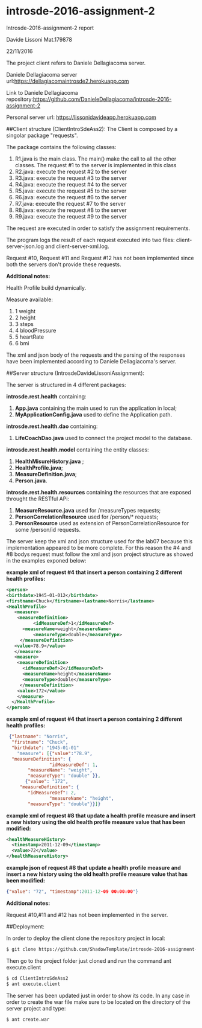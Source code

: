 # introsde-2016-assignment-2

Introsde-2016-assignment-2 report

Davide Lissoni Mat.179878

22/11/2016

The project client refers to Daniele Dellagiacoma server.

Daniele Dellagiacoma server url:https://dellagiacomaintrosde2.herokuapp.com

Link to Daniele Dellagiacoma repository:https://github.com/DanieleDellagiacoma/introsde-2016-assignment-2

Personal server url: https://lissonidavideapp.herokuapp.com


##Client structure (ClientIntroSdeAss2):
The Client is composed by a singolar package "requests".

The package contains the following classes:

1. R1.java is the main class. The main() make the call to all the other classes. The request #1 to the server is implemented in this class  
2. R2.java: execute the request #2 to the server
3. R3.java: execute the request #3 to the server
4. R4.java: execute the request #4 to the server
5. R5.java: execute the request #5 to the server
6. R6.java: execute the request #6 to the server
7. R7.java: execute the request #7 to the server
8. R8.java: execute the request #8 to the server
9. R9.java: execute the request #9 to the server

The request are executed in order to satisfy the assignment requirements.

The program logs the result of each request executed into two files: client-server-json.log and client-server-xml.log.

Request #10, Request #11 and Request #12 has not been implemented since both the servers don't provide these requests.

**Additional notes:**

Health Profile build dynamically.

Measure available:

1. 1 weight
2. 2 height
3. 3 steps
4. 4 bloodPressure
5. 5 heartRate
6. 6 bmi


The xml and json body of the requests  and the parsing of the responses have been implemented according to Daniele Dellagiacoma's server.


##Server structure (IntrosdeDavideLissoniAssignment):

The server is structured in 4 different packages:

**introsde.rest.health** containing:

1. **App.java** containing the main used to run the application in local;
2. **MyApplicationConfig.java** used to define the Application path.

**introsde.rest.health.dao** containing:

1. **LifeCoachDao.java** used to connect the project model to the database.

**introsde.rest.health.model** containing the entity classes:

1. **HealthMisureHistory.java** ;
2. **HealthProfile.java**;
3. **MeasureDefinition.java**;
4. **Person.java**.

**introsde.rest.health.resources** containing the resources that are exposed throught the RESTful APi:

1. **MeasureResource.java** used for /measureTypes requests;
2. **PersonCorrelationResource** used for /person/* requests;
3. **PersonResource** used as extension of PersonCorrelationResource for some /person/id requests.


The server keep the xml and json structure used for the lab07 because this implementation appeared to be more complete.
For this reason the #4 and #8 bodys request must follow the xml and json project structure as showed in the examples exponed below:

**example xml of request #4 that insert a person containing 2 different health profiles:**
```xml
<person>
<birthdate>1945-01-012</birthdate>
<firstname>Chuck</firstname><lastname>Norris</lastname>
<HealthProfile>
   <measure>
	<measureDefinition>
          <idMeasureDef>1</idMeasureDef>
	  <measureName>weight</measureName>
          <measureType>double</measureType>
	 </measureDefinition>
   <value>78.9</value>
   </measure>
   <measure>
    <measureDefinition>
      <idMeasureDef>2</idMeasureDef>
      <measureName>height</measureName>
      <measureType>double</measureType>
     </measureDefinition>
    <value>172</value>
    </measure>
  </HealthProfile>
</person>
```
**example xml of request #4 that insert a person containing 2 different health profiles:**
```json
 {"lastname": "Norris",
  "firstname": "Chuck",
  "birthdate": "1945-01-01"
	"measure": [{"value":"78.9",
  "measureDefinition": {
				"idMeasureDef": 1,
        "measureName": "weight",
        "measureType": "double" }},
	   {"value": "172",
     "measureDefinition": {
        "idMeasureDef": 2,
				"measureName": "height",
        "measureType": "double"}}]}
```
**example xml of request #8 that update a health profile measure and insert a new history using the old health profile measure value that has been modified:**
```xml
<healthMeasureHistory>
  <timestamp>2011-12-09</timestamp>
  <value>72</value>
</healthMeasureHistory>
```
**example json of request #8 that update a health profile measure and insert a new history using the old health profile measure value that has been modified:**
```json
{"value": "72", "timestamp":2011-12-09 00:00:00"}
```
**Additional notes:**

Request #10,#11 and #12 has not been implemented in the server.

##Deployment:

In order to deploy the client clone the repository project in local:
```sh
$ git clone https://github.com/ShadowTemplate/introsde-2016-assignment-2.git
```

Then go to the project folder just cloned and run the command ant execute.client

```sh
$ cd ClientIntroSdeAss2
$ ant execute.client
```

The server has been updated just in order to show its code.
In any case in order to create the war file make sure to be located on the directory of the server project and type:

```sh
$ ant create.war
```
 

